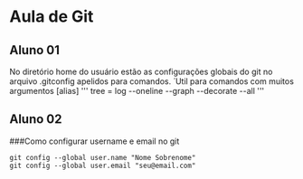 # Aula de Git

## Aluno 01
No diretório home do usuário estão as configurações globais do git no arquivo .gitconfig
apelidos para comandos.
 ́
Util para comandos com muitos argumentos
[alias]
'''
tree = log --oneline --graph --decorate --all
'''
## Aluno 02

###Como configurar username e email no git

```
git config --global user.name "Nome Sobrenome"
git config --global user.email "seu@email.com"
```
